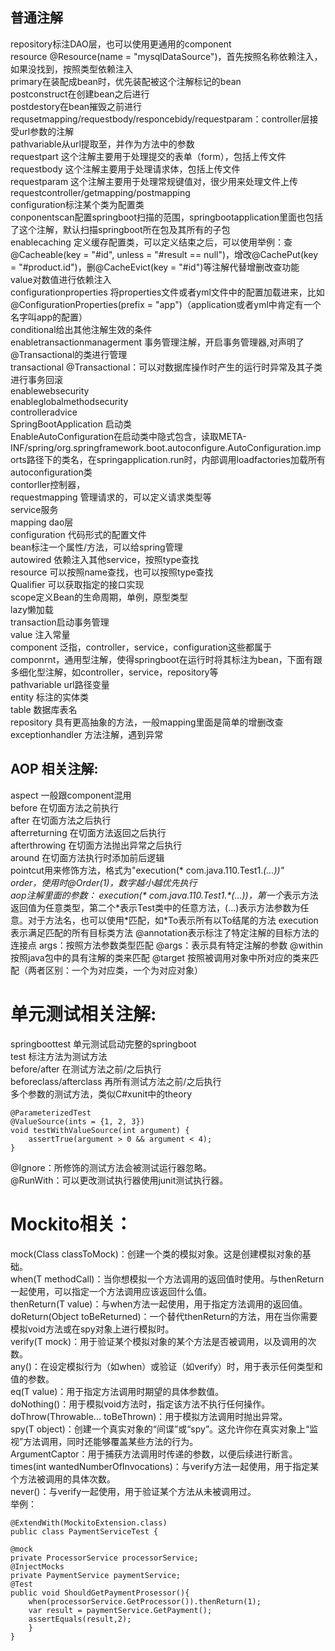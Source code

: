 ## 普通注解
repository标注DAO层，也可以使用更通用的component<br />
resource @Resource(name = "mysqlDataSource")，首先按照名称依赖注入，如果没找到，按照类型依赖注入<br />
primary在装配成bean时，优先装配被这个注解标记的bean<br />
postconstruct在创建bean之后进行<br />
postdestory在bean摧毁之前进行<br />
requsetmapping/requestbody/responcebidy/requestparam：controller层接受url参数的注解<br />
pathvariable从url提取至，并作为方法中的参数<br />
requestpart 这个注解主要用于处理提交的表单（form），包括上传文件<br />
requestbody 这个注解主要用于处理请求体，包括上传文件<br />
requestparam 这个注解主要用于处理常规键值对，很少用来处理文件上传<br />
requestcontroller/getmapping/postmapping<br />
configuration标注某个类为配置类<br />
conponentscan配置springboot扫描的范围，springbootapplication里面也包括了这个注解，默认扫描springboot所在包及其所有的子包<br />
enablecaching 定义缓存配置类，可以定义结束之后，可以使用举例：查@Cacheable(key = "#id", unless = "#result == null")，增改@CachePut(key = "#product.id")，删@CacheEvict(key = "#id")等注解代替增删改查功能<br />
value对数值进行依赖注入<br />
configurationproperties 将properties文件或者yml文件中的配置加载进来，比如@ConfigurationProperties(prefix = "app")（application或者yml中肯定有一个名字叫app的配置）<br />
conditional给出其他注解生效的条件<br />
enabletransactionmanagerment 事务管理注解，开启事务管理器,对声明了@Transactional的类进行管理<br />
transactional @Transactional：可以对数据库操作时产生的运行时异常及其子类进行事务回滚<br />
enablewebsecurity<br />
enableglobalmethodsecurity<br />
controlleradvice<br />
SpringBootApplication 启动类<br />
EnableAutoConfiguration在启动类中隐式包含，读取META-INF/spring/org.springframework.boot.autoconfigure.AutoConfiguration.imports路径下的类名，在springapplication.run时，内部调用loadfactories加载所有autoconfiguration类<br />
contorller控制器，<br />
requestmapping 管理请求的，可以定义请求类型等<br />
service服务 <br />
mapping dao层<br />
configuration 代码形式的配置文件<br />
bean标注一个属性/方法，可以给spring管理<br />
autowired 依赖注入其他service，按照type查找<br />
resource 可以按照name查找，也可以按照type查找<br />
Qualifier 可以获取指定的接口实现<br />
scope定义Bean的生命周期，单例，原型类型<br />
lazy懒加载<br />
transaction启动事务管理<br />
value 注入常量<br />
component 泛指，controller，service，configuration这些都属于componrnt，通用型注解，使得springboot在运行时将其标注为bean，下面有跟多细化型注解，如controller，service，repository等<br />
pathvariable url路径变量<br />
entity 标注的实体类<br />
table 数据库表名<br />
repository 具有更高抽象的方法，一般mapping里面是简单的增删改查<br />
exceptionhandler 方法注解，遇到异常<br />
## AOP 相关注解:
aspect 一般跟component混用<br />
before 在切面方法之前执行<br />
after 在切面方法之后执行<br />
afterreturning 在切面方法返回之后执行<br />
afterthrowing 在切面方法抛出异常之后执行<br />
around 在切面方法执行时添加前后逻辑<br />
pointcut用来修饰方法，格式为"execution(* com.java.110.Test1.*(...))"<br />
order，使用时@Order(1)，数字越小越优先执行<br />
aop注解里面的参数：
execution(\* com.java.110.Test1.\*(...))，第一个*表示方法返回值为任意类型，第二个\*表示Test类中的任意方法，(...)表示方法参数为任意。对于方法名，也可以使用\*匹配，如\*To表示所有以To结尾的方法
execution表示满足匹配的所有目标类方法
@annotation表示标注了特定注解的目标方法的连接点
args：按照方法参数类型匹配
@args：表示具有特定注解的参数
@within 按照java包中的具有注解的类来匹配
@target 按照被调用对象中所对应的类来匹配（两者区别：一个为对应类，一个为对应对象）
# 单元测试相关注解:
springboottest 单元测试启动完整的springboot<br />
test 标注方法为测试方法<br />
before/after 在测试方法之前/之后执行<br />
beforeclass/afterclass 再所有测试方法之前/之后执行<br />
多个参数的测试方法，类似C#xunit中的theory<br />
```
@ParameterizedTest
@ValueSource(ints = {1, 2, 3})
void testWithValueSource(int argument) {
    assertTrue(argument > 0 && argument < 4);
}
```
@Ignore：所修饰的测试方法会被测试运行器忽略。<br />
@RunWith：可以更改测试执行器使用junit测试执行器。<br />
# Mockito相关：
mock(Class<T> classToMock)：创建一个类的模拟对象。这是创建模拟对象的基础。<br />
when(T methodCall)：当你想模拟一个方法调用的返回值时使用。与thenReturn一起使用，可以指定一个方法调用应该返回什么值。<br />
thenReturn(T value)：与when方法一起使用，用于指定方法调用的返回值。<br />
doReturn(Object toBeReturned)：一个替代thenReturn的方法，用在当你需要模拟void方法或在spy对象上进行模拟时。<br />
verify(T mock)：用于验证某个模拟对象的某个方法是否被调用，以及调用的次数。<br />
any()：在设定模拟行为（如when）或验证（如verify）时，用于表示任何类型和值的参数。<br />
eq(T value)：用于指定方法调用时期望的具体参数值。<br />
doNothing()：用于模拟void方法时，指定该方法不执行任何操作。<br />
doThrow(Throwable... toBeThrown)：用于模拟方法调用时抛出异常。<br />
spy(T object)：创建一个真实对象的“间谍”或“spy”。这允许你在真实对象上“监视”方法调用，同时还能够覆盖某些方法的行为。<br />
ArgumentCaptor<T>：用于捕获方法调用时传递的参数，以便后续进行断言。<br />
times(int wantedNumberOfInvocations)：与verify方法一起使用，用于指定某个方法被调用的具体次数。<br />
never()：与verify一起使用，用于验证某个方法从未被调用过。<br />
举例：
```
@ExtendWith(MockitoExtension.class)
public class PaymentServiceTest {

@mock
private ProcessorService processorService;
@InjectMocks
private PaymentService paymentService;
@Test
public void ShouldGetPaymentProsessor(){
    when(processorService.GetProcessor()).thenReturn(1);
    var result = paymentService.GetPayment();
    assertEquals(result,2);
    }
}
```
